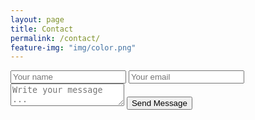 ```yaml
---
layout: page
title: Contact
permalink: /contact/
feature-img: "img/color.png"
---
```




<form action="https://getsimpleform.com/messages?form_api_token=_dbe83b2ba740c997e4ab6e1013710d39_" method="post">
  <!-- the redirect_to is optional, the form will redirect to the referrer on submission -->
   <input type='hidden' name='redirect_to' value='http://alekssunjic.tech/thank-you/' />
  <input type='text' name='name' placeholder='Your name' />
  <input type='email' name='email' placeholder='Your email' />
  <textarea name='message' placeholder='Write your message ...'></textarea>
  <input type='submit' value='Send Message' />
</form>
